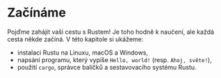 <!--
# Getting Started

Let’s start your Rust journey! There’s a lot to learn, but every journey starts
somewhere. In this chapter, we’ll discuss:

- Installing Rust on Linux, macOS, and Windows
- Writing a program that prints `Hello, world!`
- Using `cargo`, Rust’s package manager and build system
-->
# Začínáme

Pojďme zahájit vaši cestu s Rustem! Je toho hodně k naučení, ale každá cesta
někde začíná.
V této kapitole si ukážeme:

- instalaci Rustu na Linuxu, macOS a Windows,
- napsání programu, který vypíše `Hello, world!` (resp. `Ahoj, světe!`),
- použití `cargo`, správce balíčků a sestavovacího systému Rustu.
